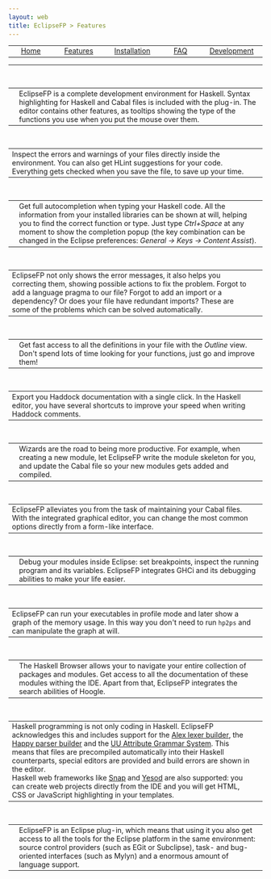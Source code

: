 ```yaml
---
layout: web
title: EclipseFP > Features
---
```


<!-- The list of elements -->
<center>
<table id="tableofcontents">
  <tr>
    <td width="160px" align="center" class="toc"><a href="index.html">Home</a></td>
    <td width="160px" align="center" class="toc selected"><a href="features.html">Features</a></td>
    <td width="160px" align="center" class="toc"><a href="install.html">Installation</a></td>
    <td width="160px" align="center" class="toc"><a href="faq.html">FAQ</a></td>
    <td width="160px" align="center" class="toc"><a href="dev.html">Development</a></td>
  </tr>
</table>
</center>
<hr />
<br />
<!-- Until here the list -->

<table>
<tr>
<td><img src="images/syntax.png" /></td>
<td valign="center" width="100%">EclipseFP is a complete development environment for Haskell. Syntax highlighting for Haskell and Cabal files is included with the plug-in. The editor contains other features, as tooltips showing the type of the functions you use when you put the mouse over them.</td>
</tr>
</table>
<br />

<table>
<tr>
<td valign="center" width="100%">Inspect the errors and warnings of your files directly inside the environment. You can also get HLint suggestions for your code. Everything gets checked when you save the file, to save up your time.</td>
<td><img src="images/warnings.png" /></td>
</tr>
</table>
<br />

<table>
<tr>
<td><img src="images/completion.png" /></td>
<td valign="center" width="100%">Get full autocompletion when typing your Haskell code. All the information from your installed libraries can be shown at will, helping you to find the correct function or type. Just type <i>Ctrl+Space</i> at any moment to show the completion popup (the key combination can be changed in the Eclipse preferences: <i>General -> Keys -> Content Assist</i>).</td>
</tr>
</table>
<br />

<table>
<tr>
<td valign="center" width="100%">EclipseFP not only shows the error messages, it also helps you correcting them, showing possible actions to fix the problem. Forgot to add a language pragma to our file? Forgot to add an import or a dependency? Or does your file have redundant imports? These are some of the problems which can be solved automatically.</td>
<td><img src="images/assistant.png" /></td>
</tr>
</table>
<br />

<table>
<tr>
<td><img src="images/outline.png" /></td>
<td valign="center" width="100%">Get fast access to all the definitions in your file with the <i>Outline</i> view. Don't spend lots of time looking for your functions, just go and improve them!</td>
</tr>
</table>
<br />

<table>
<tr>
<td valign="center" width="100%">Export you Haddock documentation with a single click. In the Haskell editor, you have several shortcuts to improve
your speed when writing Haddock comments.</td>
<td><img src="images/haddock.png" /></td>
</tr>
</table>
<br />

<table>
<tr>
<td><img src="images/wizards.png" /></td>
<td valign="center" width="100%">Wizards are the road to being more productive. For example, when creating a new module, let EclipseFP write the module
skeleton for you, and update the Cabal file so your new modules gets added and compiled.</td>
</tr>
</table>
<br />

<table>
<tr>
<td valign="center" width="100%">EclipseFP alleviates you from the task of maintaining your Cabal files. With the integrated graphical editor,
you can change the most common options directly from a form-like interface.</td>
<td><img src="images/cabal.png" /></td>
</tr>
</table>
<br />

<table>
<tr>
<td><img src="images/debug.png" /></td>
<td valign="center" width="100%">Debug your modules inside Eclipse: set breakpoints, inspect the running program and its variables. EclipseFP
integrates GHCi and its debugging abilities to make your life easier.</td>
</tr>
</table>
<br />

<table>
<tr>
<td valign="center" width="100%">EclipseFP can run your executables in profile mode and later show a graph of the memory usage. In this way
you don't need to run <code>hp2ps</code> and can manipulate the graph at will.</td>
<td><img src="images/profile.png" /></td>
</tr>
</table>
<br />

<table>
<tr>
<td><img src="images/hoogle.png" /></td>
<td valign="center" width="100%">The Haskell Browser allows your to navigate your entire collection of packages and modules. Get access to all
the documentation of these modules withing the IDE. Apart from that, EclipseFP integrates the search abilities of Hoogle.</td>
</tr>
</table>
<br />

<table>
<tr>
<td valign="center" width="100%">Haskell programming is not only coding in Haskell. EclipseFP acknowledges this and includes support for the <a href="http://www.haskell.org/alex/">Alex lexer builder</a>, the <a href="http://www.haskell.org/happy/">Happy parser builder</a> and the <a href="http://www.cs.uu.nl/wiki/HUT/AttributeGrammarSystem">UU Attribute Grammar System</a>. This means that files are precompiled automatically into their Haskell counterparts, special editors are provided and build errors are shown in the editor.
<br/>
Haskell web frameworks like <a href="http://snapframework.com/">Snap</a> and <a href="http://www.yesodweb.com/">Yesod</a> are also supported: you can create web projects directly from the IDE and you will get HTML, CSS or JavaScript highlighting in your templates.
</td>
<td><img src="images/filetypes.png" /></td>
</tr>
</table>
<br />

<table>
<tr>
<td><img src="images/git.png" /></td>
<td valign="center" width="100%">EclipseFP is an Eclipse plug-in, which means that using it you also get access to all the tools for the
Eclipse platform in the same environment: source control providers (such as EGit or Subclipse), task- and bug-oriented interfaces (such as Mylyn)
and a enormous amount of language support.</td>
</tr>
</table>
